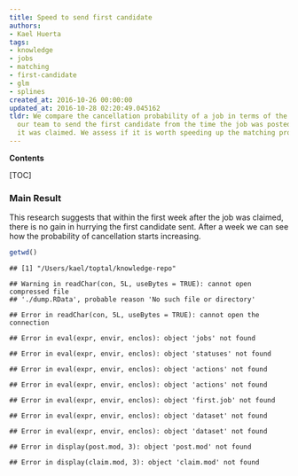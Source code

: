 ```yaml
---
title: Speed to send first candidate
authors:
- Kael Huerta
tags:
- knowledge
- jobs
- matching
- first-candidate
- glm
- splines
created_at: 2016-10-26 00:00:00
updated_at: 2016-10-28 02:20:49.045162
tldr: We compare the cancellation probability of a job in terms of the time it took
  our team to send the first candidate from the time the job was posted and the time
  it was claimed. We assess if it is worth speeding up the matching process.
---
```


**Contents**

[TOC]

### Main Result

This research suggests that within the first week after the job was claimed,
there is no gain in hurrying the first candidate sent. After a week we can see
how the probability of cancellation starts increasing.

<!-- Loading libraries  -->




```r
getwd()
```

```
## [1] "/Users/kael/toptal/knowledge-repo"
```



```
## Warning in readChar(con, 5L, useBytes = TRUE): cannot open compressed file
## './dump.RData', probable reason 'No such file or directory'
```

```
## Error in readChar(con, 5L, useBytes = TRUE): cannot open the connection
```


```
## Error in eval(expr, envir, enclos): object 'jobs' not found
```

```
## Error in eval(expr, envir, enclos): object 'statuses' not found
```

```
## Error in eval(expr, envir, enclos): object 'actions' not found
```

```
## Error in eval(expr, envir, enclos): object 'actions' not found
```

```
## Error in eval(expr, envir, enclos): object 'first.job' not found
```

```
## Error in eval(expr, envir, enclos): object 'dataset' not found
```

```
## Error in eval(expr, envir, enclos): object 'dataset' not found
```


```
## Error in display(post.mod, 3): object 'post.mod' not found
```


```
## Error in display(claim.mod, 3): object 'claim.mod' not found
```
